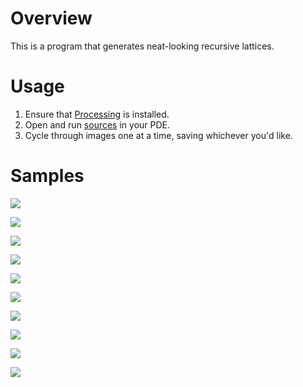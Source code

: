 # Overview
This is a program that generates neat-looking recursive lattices.



# Usage
1. Ensure that [Processing](https://processing.org/) is installed.
2. Open and run [sources](sources) in your PDE.
3. Cycle through images one at a time, saving whichever you'd like.



# Samples
![](samples/196595.png)

![](samples/677018.png)

![](samples/234232.png)

![](samples/268255.png)

![](samples/475271.png)

![](samples/595993.png)

![](samples/598779.png)

![](samples/628583.png)

![](samples/903029.png)

![](samples/918472.png)